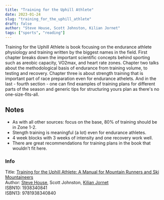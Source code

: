 ```yaml
---
title: "Training for the Uphill Athlete"
date: 2023-01-24
slug: "training_for_the_uphill_athlete"
draft: false
author: "Steve House, Scott Johnston, Kilian Jornet"
tags: ["sports", "reading"]
---
```


Training for the Uphill Athlete is book focusing on the endurance athlete physiology and training
written by the biggest names in the field. First chapter breaks down the important scientific concepts behind sporting
such as areobic capacity, VO2max, and heart rate zones. Chapter two talks about the methodological basis of endurance
from training volume, to testing and recovery. Chapter three is about strength training that is important
part of race preparation even for endurance athelets. And in the last - fourth section - one can find
examples of training plans for different parts of the season and generic tips for structuring yours plan
as there's no one-size-fits-all.

## Notes

- As with all other sources: focus on the base, 80% of training should be in Zone 1-2.
- Stength training is meaningful (a lot) even for endurance athletes.
- 4 week blocks with 3 weeks of intensity and one recovery work well.
- There are great recommendations for training plans in the book that wouldn't fit here.

### Info

Title: [Training for the Uphill Athlete: A Manual for Mountain Runners and Ski Mountaineers](https://en.wikipedia.org/wiki/Capital_in_the_Twenty-First_Century)\
Author: [Steve House](https://en.wikipedia.org/wiki/Steve_House_(climber)), Scott Johnston, [Kilian Jornet](https://en.wikipedia.org/wiki/K%C3%ADlian_Jornet_Burgada)\
ISBN10: 1938340841\
ISBN13: 9781938340840
